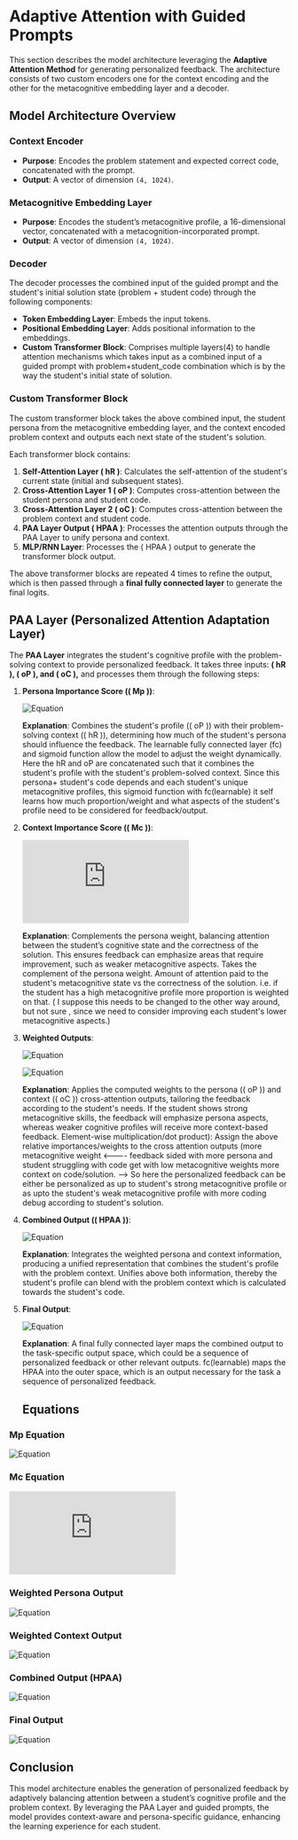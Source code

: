 # Adaptive Attention with Guided Prompts

This section describes the model architecture leveraging the **Adaptive Attention Method** for generating personalized feedback. The architecture consists of two custom encoders one for the context encoding and the other for the metacognitive embedding layer and a decoder.

## Model Architecture Overview

### Context Encoder
- **Purpose**: Encodes the problem statement and expected correct code, concatenated with the prompt.
- **Output**: A vector of dimension `(4, 1024)`.

### Metacognitive Embedding Layer
- **Purpose**: Encodes the student’s metacognitive profile, a 16-dimensional vector, concatenated with a metacognition-incorporated prompt.
- **Output**: A vector of dimension `(4, 1024)`.

### Decoder
The decoder processes the combined input of the guided prompt and the student's initial solution state (problem + student code) through the following components:
- **Token Embedding Layer**: Embeds the input tokens.
- **Positional Embedding Layer**: Adds positional information to the embeddings.
- **Custom Transformer Block**: Comprises multiple layers(4) to handle attention mechanisms which takes input as a combined input of a guided prompt with problem+student_code combination which is by the way the student's initial state of solution.

### Custom Transformer Block
The custom transformer block takes the above combined input, the student persona from the metacognitive embedding layer, and the context encoded problem context  and outputs each next state of the student's solution.

Each transformer block contains:
1. **Self-Attention Layer \( hR \)**: Calculates the self-attention of the student's current state (initial and subsequent states).
2. **Cross-Attention Layer 1 \( oP \)**: Computes cross-attention between the student persona and student code.
3. **Cross-Attention Layer 2 \( oC \)**: Computes cross-attention between the problem context and student code.
4. **PAA Layer Output \( HPAA \)**: Processes the attention outputs through the PAA Layer to unify persona and context.
5. **MLP/RNN Layer**: Processes the \( HPAA \) output to generate the transformer block output.

The above transformer blocks are repeated 4 times to refine the output, which is then passed through a **final fully connected layer** to generate the final logits.

## PAA Layer (Personalized Attention Adaptation Layer)

The **PAA Layer** integrates the student's cognitive profile with the problem-solving context to provide personalized feedback. It takes three inputs: **\( hR \), \( oP \), and \( oC \),** and processes them through the following steps:

1. **Persona Importance Score (\( Mp \))**:

   ![Equation](https://latex.codecogs.com/svg.latex?Mp%20=%20\sigma(\text{fc}(\text{concat}[hR,%20oP],%20\text{dim}=-1)))

   **Explanation**: Combines the student's profile (\( oP \)) with their problem-solving context (\( hR \)), determining how much of the student's persona should influence the feedback. The learnable fully connected layer (fc) and sigmoid function allow the model to adjust the weight dynamically.
   Here the hR and oP are concatenated such that it combines the student's profile with the student's problem-solved context. Since this persona+ student's code depends and each student's unique metacognitive profiles, this sigmoid function with fc(learnable) it self learns how much proportion/weight and what aspects of the student's profile need to be considered for feedback/output.


3. **Context Importance Score (\( Mc \))**:
   
   ![Equation](https://latex.codecogs.com/svg.latex?Mc%20=%201%20-%20Mp)

   **Explanation**: Complements the persona weight, balancing attention between the student’s cognitive state and the correctness of the solution. This ensures feedback can emphasize areas that require improvement, such as weaker metacognitive aspects.
   Takes the complement of the persona weight. Amount of attention paid to the student's metacognitive state vs the correctness of the solution. i.e. if the student has a high metacognitive profile more proportion is weighted on that. ( I suppose this needs to be changed to the other way around, but  not sure , since we need to consider improving each student's lower metacognitive aspects.)

5. **Weighted Outputs**:
   
   ![Equation](https://latex.codecogs.com/svg.latex?oP^{\text{weighted}}%20=%20Mp%20\odot%20oP)


   ![Equation](https://latex.codecogs.com/svg.latex?oC^{\text{weighted}}%20=%20Mc%20\odot%20oC)

   **Explanation**: Applies the computed weights to the persona (\( oP \)) and context (\( oC \)) cross-attention outputs, tailoring the feedback according to the student's needs. If the student shows strong metacognitive skills, the feedback will emphasize persona aspects, whereas weaker cognitive profiles will receive more context-based feedback.
   Element-wise multiplication/dot product): Assign the above relative importances/weights to the cross attention outputs (more metacognitive weight <---- feedback sided with more persona and student struggling with code get with low metacognitive weights more context on code/solution. --> So here the personalized feedback can be either be personalized as up to student's strong metacognitive profile or as upto the student's weak metacognitive profile with more coding debug according to student's solution.

7. **Combined Output (\( HPAA \))**:

    ![Equation](https://latex.codecogs.com/svg.latex?HPAA%20=%20oP^{\text{weighted}}%20+%20oC^{\text{weighted}})

   **Explanation**: Integrates the weighted persona and context information, producing a unified representation that combines the student's profile with the problem context.
   Unifies above both information, thereby the student's profile can blend with the problem context which is calculated towards the student's code.

9. **Final Output**:

   ![Equation](https://latex.codecogs.com/svg.latex?\text{Output}%20=%20\text{fc}(HPAA))

   **Explanation**: A final fully connected layer maps the combined output to the task-specific output space, which could be a sequence of personalized feedback or other relevant outputs.
   fc(learnable) maps the HPAA into the outer space, which is an output necessary for the task a sequence of personalized feedback. 

   ## Equations

### Mp Equation

![Equation](https://latex.codecogs.com/svg.latex?Mp%20=%20\sigma(\text{fc}(\text{concat}[hR,%20oP],%20\text{dim}=-1)))

### Mc Equation

![Equation](https://latex.codecogs.com/svg.latex?Mc%20=%201%20-%20Mp)

### Weighted Persona Output

![Equation](https://latex.codecogs.com/svg.latex?oP^{\text{weighted}}%20=%20Mp%20\odot%20oP)

### Weighted Context Output

![Equation](https://latex.codecogs.com/svg.latex?oC^{\text{weighted}}%20=%20Mc%20\odot%20oC)

### Combined Output (HPAA)

![Equation](https://latex.codecogs.com/svg.latex?HPAA%20=%20oP^{\text{weighted}}%20+%20oC^{\text{weighted}})

### Final Output

 ![Equation](https://latex.codecogs.com/svg.latex?\text{Output}%20=%20\text{fc}(HPAA))

## Conclusion

This model architecture enables the generation of personalized feedback by adaptively balancing attention between a student’s cognitive profile and the problem context. By leveraging the PAA Layer and guided prompts, the model provides context-aware and persona-specific guidance, enhancing the learning experience for each student.
